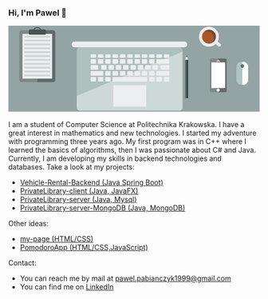 ### Hi, I'm Pawel 👋
![background](/images/background_gh.jpg)

I am a student of Computer Science at Politechnika Krakowska. I have a great interest in mathematics and new technologies. I started my adventure with programming three years ago. My first program was in C++ where I learned the basics of algorithms, then I was passionate about C# and Java. Currently, I am developing my skills in backend technologies and databases. Take a look at my projects:
* [Vehicle-Rental-Backend (Java Spring Boot)](https://github.com/PawelPabianczyk/Vehicle-Rental-Backend)
* [PrivateLibrary-client (Java, JavaFX)](https://github.com/PawelPabianczyk/PrivateLibrary-client)
* [PrivateLibrary-server (Java, Mysql)](https://github.com/PawelPabianczyk/PrivateLibrary-server)
* [PrivateLibrary-server-MongoDB (Java, MongoDB)](https://github.com/PawelPabianczyk/PrivateLibrary-server-MongoDB)

Other ideas:
* [my-page (HTML/CSS)](https://github.com/PawelPabianczyk/my-page)
* [PomodoroApp (HTML/CSS,JavaScript)](https://github.com/PawelPabianczyk/PomodoroApp)

Contact:
* You can reach me by mail at pawel.pabianczyk1999@gmail.com
* You can find me on [LinkedIn](https://www.linkedin.com/in/pawel-pabianczyk/)

